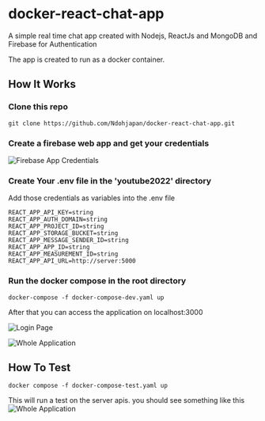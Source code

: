 # docker-react-chat-app

A simple real time chat app created with Nodejs, ReactJs and MongoDB and Firebase for Authentication

The app is created to run as a docker container.

## How It Works

### Clone this repo
~~~
git clone https://github.com/Ndohjapan/docker-react-chat-app.git
~~~

### Create a firebase web app and get your credentials
![Firebase App Credentials](https://res.cloudinary.com/lcu-feeding/image/upload/v1681321735/react-chat-app/ezgif.com-video-to-gif_fb9xvo.gif)

### Create Your .env file in the 'youtube2022' directory

Add those credentials as variables into the .env file
~~~
REACT_APP_API_KEY=string
REACT_APP_AUTH_DOMAIN=string
REACT_APP_PROJECT_ID=string
REACT_APP_STORAGE_BUCKET=string
REACT_APP_MESSAGE_SENDER_ID=string
REACT_APP_APP_ID=string
REACT_APP_MEASUREMENT_ID=string
REACT_APP_API_URL=http://server:5000
~~~

### Run the docker compose in the root directory
~~~
docker-compose -f docker-compose-dev.yaml up
~~~

After that you can access the application on localhost:3000

![Login Page](https://res.cloudinary.com/lcu-feeding/image/upload/v1681319987/react-chat-app/Screenshot_2023-04-12_181819_zlwwdc.png)

![Whole Application](https://res.cloudinary.com/lcu-feeding/image/upload/v1681325579/react-chat-app/ezgif.com-video-to-gif_1_l1a0uc.gif)

## How To Test
~~~
docker compose -f docker-compose-test.yaml up
~~~

This will run a test on the server apis. you should see something like this
![Whole Application](https://res.cloudinary.com/lcu-feeding/image/upload/v1681325767/react-chat-app/Screenshot_2023-04-12_195529_jpqdxj.png)
